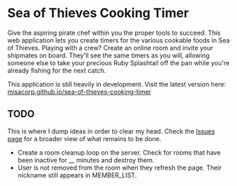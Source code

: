 # Sea of Thieves Cooking Timer

Give the aspiring pirate chef within you the proper tools to succeed. This web application lets you create timers for the various cookable foods in Sea of Thieves. Playing with a crew? Create an online room and invite your shipmates on board. They'll see the same timers as you will, allowing someone else to take your precious Ruby Splashtail off the pan while you're already fishing for the next catch.

This application is still heavily in development. Visit the latest version here: [misacorp.github.io/sea-of-thieves-cooking-timer](https://misacorp.github.io/sea-of-thieves-cooking-timer/)

## TODO

This is where I dump ideas in order to clear my head. Check the [Issues page](https://github.com/Misacorp/sea-of-thieves-cooking-timer/issues) for a broader view of what remains to be done.

- Create a room cleanup loop on the server. Check for rooms that have been inactive for __ minutes and destroy them.
- User is not removed from the room when they refresh the page. Their nickname still appears in MEMBER_LIST.